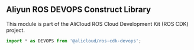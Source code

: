 ## Aliyun ROS DEVOPS Construct Library

This module is part of the AliCloud ROS Cloud Development Kit (ROS CDK) project.

```python
import * as DEVOPS from '@alicloud/ros-cdk-devops';
```
